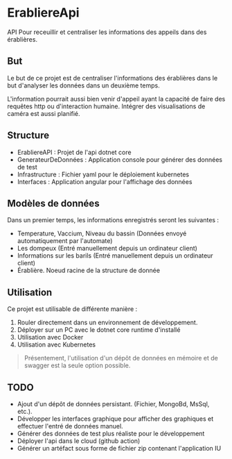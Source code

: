 # ErabliereApi
API Pour receuillir et centraliser les informations des appeils dans des érablières.

## But
Le but de ce projet est de centraliser l'informations des érablières dans le but d'analyser les données dans un deuxième temps.

L'information pourrait aussi bien venir d'appeil ayant la capacité de faire des requêtes http ou d'interaction humaine. Intégrer des visualisations de caméra est aussi planifié.

## Structure
- ErabliereAPI : Projet de l'api dotnet core
- GenerateurDeDonnées : Application console pour générer des données de test
- Infrastructure : Fichier yaml pour le déploiement kubernetes
- Interfaces : Application angular pour l'affichage des données

## Modèles de données
Dans un premier temps, les informations enregistrés seront les suivantes :

- Temperature, Vaccium, Niveau du bassin (Données envoyé automatiquement par l'automate)
- Les dompeux (Entré manuellement depuis un ordinateur client)
- Informations sur les barils (Entré manuellement depuis un ordinateur client)
- Érablière. Noeud racine de la structure de donnée

## Utilisation

Ce projet est utilisable de différente manière :
1. Rouler directement dans un environnement de développement.
2. Déployer sur un PC avec le dotnet core runtime d'installé
2. Utilisation avec Docker
3. Utilisation avec Kubernetes

> Présentement, l'utilisation d'un dépôt de données en mémoire et de swagger est la seule option possible.

## TODO

- Ajout d'un dépôt de données persistant. (Fichier, MongoBd, MsSql, etc.).
- Développer les interfaces graphique pour afficher des graphiques et effectuer l'entré de données manuel.
- Générer des données de test plus réaliste pour le développement
- Déployer l'api dans le cloud (github action)
- Générer un artéfact sous forme de fichier zip contenant l'application IU
